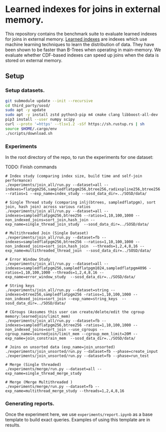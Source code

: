 # Learned indexes for joins in external memory.

This repository contains the benchmark suite to evaluate learned indexes for joins in external memory. [Learned indexes](https://arxiv.org/abs/1712.01208) are indexes which use machine learning techniques to learn the distribution of data. They have been shown to be faster than B-Trees when operating in main-memory. We evaluate whether CDF-based indexes can speed up joins when the data is stored on external memory.


## Setup

### Setup datasets.

```bash
git submodule update --init --recursive
cd third_party/sosd/
sudo apt -y update
sudo apt -y install zstd python3-pip m4 cmake clang libboost-all-dev
pip3 install --user numpy scipy
curl --proto '=https' --tlsv1.2 -sSf https://sh.rustup.rs | sh
source $HOME/.cargo/env
./scripts/download.sh
```

### Experiments
In the root directory of the repo, to run the experiments for one dataset:

TODO: Finish commands

```
# Index study (comparing index size, build time and self-join performance)
./experiments/join_all/run.py --dataset=all --indexes=flatpgm256,sampledflatpgm256,btree256,radixspline256,btree256 --ratios=1 --exp_name=index_study --sosd_data_dir=../SOSD/data/

# Single Thread study (comparing inlj(btrees, sampledflatpgm), sort join, hash join) across various ratios
./experiments/join_all/run.py --dataset=all --indexes=sampledflatpgm256,btree256 --ratios=1,10,100,1000 --non_indexed_joins=sort_join,hash_join --exp_name=single_thread_join_study  --sosd_data_dir=../SOSD/data/

# Multithreaded Join (Single Dataset)
./experiments/join_all/run.py --dataset=fb --indexes=sampledflatpgm256,btree256 --ratios=1,10,100,1000 --non_indexed_joins=sort_join,hash_join  --threads=1,2,4,8,16 --exp_name=multithreaded_thread_join  --sosd_data_dir=../SOSD/data/

# Error Window Study
./experiments/join_all/run.py --dataset=all --indexes=sampledflatpgm256,sampledflatpgm1024,sampledflatpgm4096 -ratios=1,10,100,1000 --threads=1,2,4,8,16 --exp_name=error_window_study  --sosd_data_dir=../SOSD/data/

# String keys 
./experiments/join_all/run.py --dataset=string --indexes=btree256,sampledflatpgm256 -ratios=1,10,100,1000 --non_indexed_joins=sort_join --exp_name=string_keys  --sosd_data_dir=../SOSD/data/

# CGroups (Assumes this user can create/delete/edit the cgroup memory:learnedjoin/limit_mem)
./experiments/join_all/run.py --dataset=fb --indexes=sampledflatpgm256,btree256 -ratios=1,10,100,1000 --non_indexed_joins=sort_join --use_cgroups --cgroup_name=learnedjoin/limit_mem --cgroup_mem_limit=20M --exp_name=join_constrain_mem  --sosd_data_dir=../SOSD/data/

# Joins on unsorted data (exp_name=join_unsorted)
./experiments/join_unsorted/run.py --dataset=fb --phase=create_input 
./experiments/join_unsorted/run.py --dataset=fb --phase=run_test 

# Merge (Single threaded)
./experiments/merge/run.py --dataset=all --exp_name=single_thread_merge_study

# Merge (Merge Multithreaded )
./experiments/merge/run.py --dataset=fb --exp_name=multithread_merge_study --threads=1,2,4,8,16

```

### Generating reports.
Once the experiment here, we use `experiments/report.ipynb` as a base template to build exact queries. Examples of using this template are in results. 
